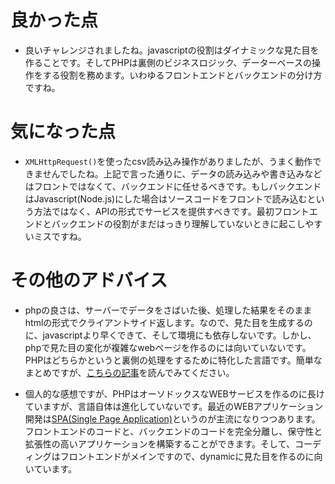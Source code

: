 # 良かった点
- 良いチャレンジされましたね。javascriptの役割はダイナミックな見た目を作ることです。そしてPHPは裏側のビジネスロジック、データーベースの操作をする役割を務めます。いわゆるフロントエンドとバックエンドの分け方ですね。

# 気になった点
- `XMLHttpRequest()`を使ったcsv読み込み操作がありましたが、うまく動作できませんでしたね。上記で言った通りに、データの読み込みや書き込みなどはフロントではなくて、バックエンドに任せるべきです。もしバックエンドはJavascript(Node.js)にした場合はソースコードをフロントで読み込むという方法ではなく、APIの形式でサービスを提供すべきです。最初フロントエンドとバックエンドの役割がまだはっきり理解していないときに起こしやすいミスですね。

# その他のアドバイス
- phpの良さは、サーバーでデータをさばいた後、処理した結果をそのままhtmlの形式でクライアントサイド返します。なので、見た目を生成するのに、javascriptより早くできて、そして環境にも依存しないです。しかし、phpで見た目の変化が複雑なwebページを作るのには向いていないです。PHPはどちらかというと裏側の処理をするために特化した言語です。簡単なまとめですが、[こちらの記事](https://www.sejuku.net/blog/4064)を読んでみてください。

- 個人的な感想ですが、PHPはオーソドックスなWEBサービスを作るのに長けていますが、言語自体は進化していないです。最近のWEBアプリケーション開発は[SPA(Single Page Application)](https://digitalidentity.co.jp/blog/creative/about-single-page-application.html)というのが主流になりつつあります。フロントエンドのコードと、バックエンドのコードを完全分離し、保守性と拡張性の高いアプリケーションを構築することができます。そして、コーディングはフロントエンドがメインですので、dynamicに見た目を作るのに向いています。